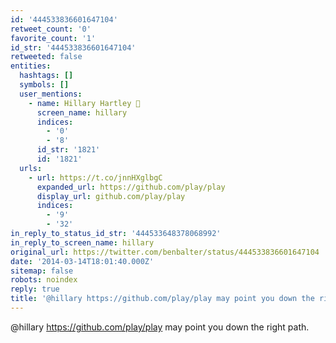 ```yaml
---
id: '444533836601647104'
retweet_count: '0'
favorite_count: '1'
id_str: '444533836601647104'
retweeted: false
entities:
  hashtags: []
  symbols: []
  user_mentions:
    - name: Hillary Hartley 
      screen_name: hillary
      indices:
        - '0'
        - '8'
      id_str: '1821'
      id: '1821'
  urls:
    - url: https://t.co/jnnHXglbgC
      expanded_url: https://github.com/play/play
      display_url: github.com/play/play
      indices:
        - '9'
        - '32'
in_reply_to_status_id_str: '444533648378068992'
in_reply_to_screen_name: hillary
original_url: https://twitter.com/benbalter/status/444533836601647104
date: '2014-03-14T18:01:40.000Z'
sitemap: false
robots: noindex
reply: true
title: '@hillary https://github.com/play/play may point you down the right path.'
---
```


@hillary https://github.com/play/play may point you down the right path.